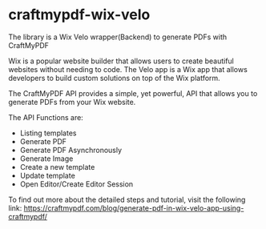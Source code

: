 # craftmypdf-wix-velo

The library is a Wix Velo wrapper(Backend) to generate PDFs with CraftMyPDF

Wix is a popular website builder that allows users to create beautiful websites without needing to code. The Velo app is a Wix app that allows developers to build custom solutions on top of the Wix platform. 

The CraftMyPDF API provides a simple, yet powerful, API that allows you to generate PDFs from your Wix website.

The API Functions are:
- Listing templates
- Generate PDF
- Generate PDF Asynchronously
- Generate Image
- Create a new template
- Update template
- Open Editor/Create Editor Session

To find out more about the detailed steps and tutorial, visit the following link:
https://craftmypdf.com/blog/generate-pdf-in-wix-velo-app-using-craftmypdf/


